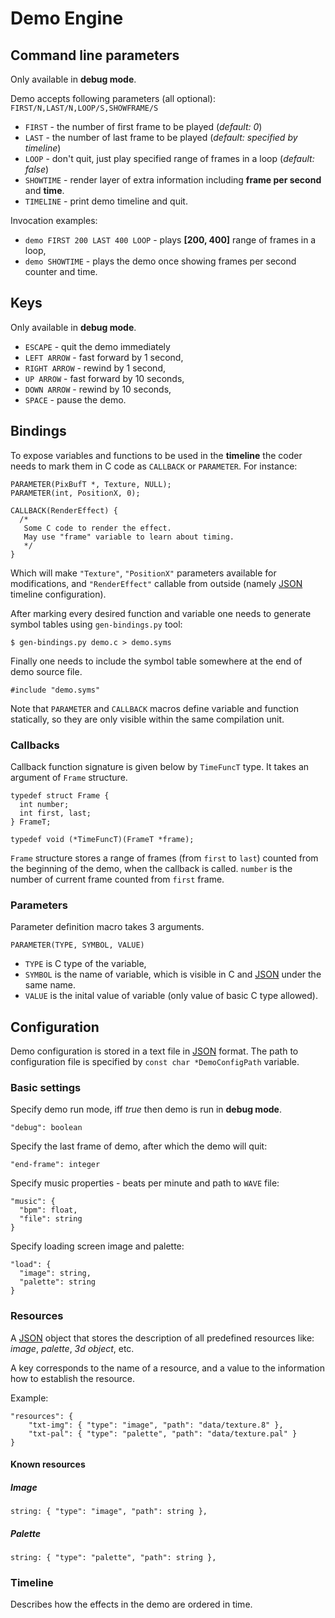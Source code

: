 Demo Engine
===

## Command line parameters

Only available in **debug mode**.

Demo accepts following parameters (all optional): `FIRST/N,LAST/N,LOOP/S,SHOWFRAME/S`

* `FIRST` - the number of first frame to be played (*default: 0*)
* `LAST` - the number of last frame to be played (*default: specified by timeline*)
* `LOOP` - don't quit, just play specified range of frames in a loop (*default: false*)
* `SHOWTIME` - render layer of extra information including **frame per second** and **time**.
* `TIMELINE` - print demo timeline and quit.

Invocation examples:

* `demo FIRST 200 LAST 400 LOOP` - plays **[200, 400]** range of frames in a loop,
* `demo SHOWTIME` - plays the demo once showing frames per second counter and time.

## Keys

Only available in **debug mode**.

* `ESCAPE` - quit the demo immediately
* `LEFT ARROW` - fast forward by 1 second,
* `RIGHT ARROW` - rewind by 1 second,
* `UP ARROW` - fast forward by 10 seconds,
* `DOWN ARROW` - rewind by 10 seconds,
* `SPACE` - pause the demo.


## Bindings

To expose variables and functions to be used in the **timeline** the coder needs to mark them in C code as `CALLBACK` or `PARAMETER`. For instance:

```
PARAMETER(PixBufT *, Texture, NULL);
PARAMETER(int, PositionX, 0);

CALLBACK(RenderEffect) {
  /*
   Some C code to render the effect.
   May use "frame" variable to learn about timing.
   */
}
```

Which will make `"Texture"`, `"PositionX"` parameters available for modifications, and `"RenderEffect"` callable from outside (namely [JSON] timeline configuration).

After marking every desired function and variable one needs to generate symbol tables using `gen-bindings.py` tool:

```
$ gen-bindings.py demo.c > demo.syms
```

Finally one needs to include the symbol table somewhere at the end of demo source file.

```
#include "demo.syms"
```

Note that `PARAMETER` and `CALLBACK` macros define variable and function statically, so they are only visible within the same compilation unit.

### Callbacks

Callback function signature is given below by `TimeFuncT` type. It takes an argument of `Frame` structure.

```
typedef struct Frame {
  int number;
  int first, last;
} FrameT;

typedef void (*TimeFuncT)(FrameT *frame);
```

`Frame` structure stores a range of frames (from `first` to `last`) counted from the beginning of the demo, when the callback is called. `number` is the number of current frame counted from `first` frame.

### Parameters

Parameter definition macro takes 3 arguments.

```PARAMETER(TYPE, SYMBOL, VALUE)```

* `TYPE` is C type of the variable,
* `SYMBOL` is the name of variable, which is visible in C and [JSON] under the same name.
* `VALUE` is the inital value of variable (only value of basic C type allowed).

## Configuration

Demo configuration is stored in a text file in [JSON] format. The path to configuration file is specified by `const char *DemoConfigPath` variable.

[JSON]: (http://en.wikipedia.org/wiki/JSON)

### Basic settings

Specify demo run mode, iff *true* then demo is run in **debug mode**.

```
"debug": boolean
```

Specify the last frame of demo, after which the demo will quit:

```
"end-frame": integer
```

Specify music properties - beats per minute and path to ``WAVE`` file:

```
"music": {
  "bpm": float,
  "file": string
}
```

Specify loading screen image and palette:

```
"load": {
  "image": string,
  "palette": string
}
```

### Resources

A [JSON] object that stores the description of all predefined resources like: *image*, *palette*, *3d object*, etc. 

A key corresponds to the name of a resource, and a value to the information how to establish the resource.

Example:

```
"resources": {
    "txt-img": { "type": "image", "path": "data/texture.8" },
    "txt-pal": { "type": "palette", "path": "data/texture.pal" }
}
```

#### Known resources

##### Image

```
string: { "type": "image", "path": string },
```

##### Palette

```
string: { "type": "palette", "path": string },
```

### Timeline

Describes how the effects in the demo are ordered in time.
